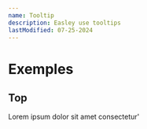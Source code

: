 ```yaml
---
name: Tooltip
description: Easley use tooltips
lastModified: 07-25-2024
---
```

<script>
  import { Tooltip } from "$lib/components";
</script>

# Exemples

## Top

Lorem ipsum <Tooltip title="Markdown reference">dolor sit</Tooltip> amet consectetur'
